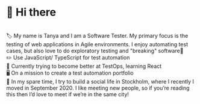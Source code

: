 <h1>👋 Hi there </h1><br>
🏷 My name is Tanya and I am a Software Tester. My primary focus is the testing of web applications in Agile environments. I enjoy automating test cases, but also love to do exploratory testing and "breaking" software🐛 <br>
✏️ Use JavaScript/ TypeScript for test automation<br>
🧠 Currently trying to become better at TestOps, learning React<br>
🖥  On a mission to create a test automation portfolio<br>
🙋 In my spare time, I try to build a social life in Stockholm, where I recently I moved in September 2020. I like meeting new people, so if you’re reading this then I’d love to meet if we’re in the same city!<br>
